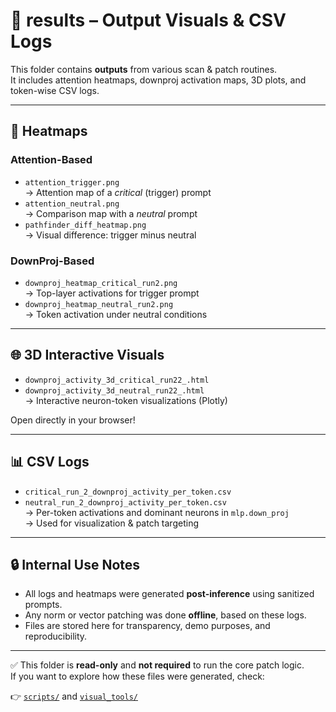 # 📁 results – Output Visuals & CSV Logs

This folder contains **outputs** from various scan & patch routines.  
It includes attention heatmaps, downproj activation maps, 3D plots, and token-wise CSV logs.

---

## 🧠 Heatmaps

### Attention-Based

- `attention_trigger.png`  
  → Attention map of a *critical* (trigger) prompt  
- `attention_neutral.png`  
  → Comparison map with a *neutral* prompt  
- `pathfinder_diff_heatmap.png`  
  → Visual difference: trigger minus neutral

### DownProj-Based

- `downproj_heatmap_critical_run2.png`  
  → Top-layer activations for trigger prompt  
- `downproj_heatmap_neutral_run2.png`  
  → Token activation under neutral conditions

---

## 🌐 3D Interactive Visuals

- `downproj_activity_3d_critical_run22_.html`  
- `downproj_activity_3d_neutral_run22_.html`  
→ Interactive neuron-token visualizations (Plotly)

Open directly in your browser!

---

## 📊 CSV Logs

- `critical_run_2_downproj_activity_per_token.csv`  
- `neutral_run_2_downproj_activity_per_token.csv`  
→ Per-token activations and dominant neurons in `mlp.down_proj`  
→ Used for visualization & patch targeting

---

## 🔒 Internal Use Notes

- All logs and heatmaps were generated **post-inference** using sanitized prompts.  
- Any norm or vector patching was done **offline**, based on these logs.  
- Files are stored here for transparency, demo purposes, and reproducibility.

---

✅ This folder is **read-only** and **not required** to run the core patch logic.  
If you want to explore how these files were generated, check:

👉 [`scripts/`](../scripts) and [`visual_tools/`](../visual_tools)

